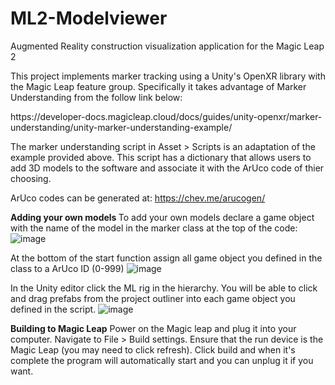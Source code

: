 # ML2-Modelviewer

Augmented Reality construction visualization application for the Magic Leap 2

This project implements marker tracking using a Unity's OpenXR library with the Magic Leap feature group. Specifically it takes advantage of Marker Understanding from the follow link below:
<p> https://developer-docs.magicleap.cloud/docs/guides/unity-openxr/marker-understanding/unity-marker-understanding-example/ </p>

The marker understanding script in Asset > Scripts is an adaptation of the example provided above. This script has a dictionary that allows users to add 3D models to the software and associate it with the ArUco code of thier choosing. 

ArUco codes can be generated at: https://chev.me/arucogen/  

<b> Adding your own models </b>
To add your own models declare a game object with the name of the model in the marker class at the top of the code:
![image](https://github.com/user-attachments/assets/7273cccb-a70d-48e1-b9c3-8fc0604a9477)

At the bottom of the start function assign all game object you defined in the class to a ArUco ID (0-999)
![image](https://github.com/user-attachments/assets/dc00a2b7-903a-4691-9e39-102f4ae2ae9f)

In the Unity editor click the ML rig in the hierarchy. You will be able to click and drag prefabs from the project outliner into each game object you defined in the script.
![image](https://github.com/user-attachments/assets/269f0a4c-2e96-4eea-abb6-1a2d8b1d6d68)

**Building to Magic Leap**
Power on the Magic leap and plug it into your computer. Navigate to File > Build settings. Ensure that the run device is the Magic Leap (you may need to click refresh).
Click build and when it's complete the program will automatically start and you can unplug it if you want.



